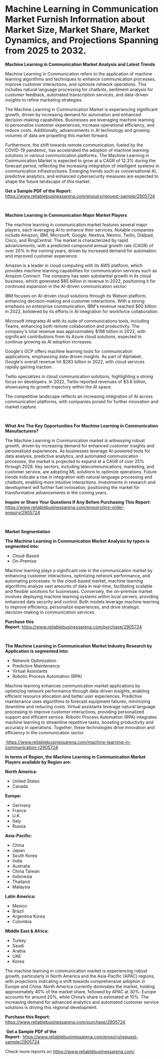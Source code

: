 <p><h1>Machine Learning in Communication Market Furnish Information about Market Size, Market Share, Market Dynamics, and Projections Spanning from 2025 to 2032.</h1></p><p><strong>Machine Learning in Communication Market Analysis and Latest Trends</strong></p>
<p><p>Machine Learning in Communication refers to the application of machine learning algorithms and techniques to enhance communication processes, improve customer interactions, and optimize network operations. This includes natural language processing for chatbots, sentiment analysis for customer feedback, automated transcription services, and data-driven insights to refine marketing strategies. </p><p>The Machine Learning in Communication Market is experiencing significant growth, driven by increasing demand for automation and enhanced decision-making capabilities. Businesses are leveraging machine learning to personalize customer experiences, increase operational efficiency, and reduce costs. Additionally, advancements in AI technology and growing volumes of data are propelling this market forward.</p><p>Furthermore, the shift towards remote communication, fueled by the COVID-19 pandemic, has accelerated the adoption of machine learning solutions in various communication platforms. The Machine Learning in Communication Market is expected to grow at a CAGR of 12.3% during the forecast period, reflecting the increasing integration of intelligent systems in communication infrastructures. Emerging trends such as conversational AI, predictive analytics, and enhanced cybersecurity measures are expected to shape the future landscape of this market.</p></p>
<p><strong>Get a Sample PDF of the Report:&nbsp;</strong> <a href="https://www.reliablebusinessarena.com/enquiry/request-sample/2905724?utm_campaign=3177&utm_medium=2&utm_source=Github&utm_content=ia&utm_term=12032025&utm_id=machine-learning-in-communication">https://www.reliablebusinessarena.com/enquiry/request-sample/2905724</a></p>
<p>&nbsp;</p>
<p><strong>Machine Learning in Communication Major Market Players</strong></p>
<p><p>The machine learning in communication market features several major players, each leveraging AI to enhance their services. Notable companies include Amazon, IBM, Microsoft, Google, Nextiva, Nexmo, Twilio, Dialpad, Cisco, and RingCentral. The market is characterized by rapid advancements, with a predicted compound annual growth rate (CAGR) of over 20% in the coming years, driven by increased demand for automation and improved customer experience.</p><p>Amazon is a leader in cloud computing with its AWS platform, which provides machine learning capabilities for communication services such as Amazon Connect. The company has seen substantial growth in its cloud business, which generated $85 billion in revenue in 2022, positioning it for continued expansion in the AI-driven communication sector.</p><p>IBM focuses on AI-driven cloud solutions through its Watson platform, enhancing decision-making and customer interactions. With a strong emphasis on enterprise communication, IBM's revenue reached $60 billion in 2022, bolstered by its efforts in AI integration for workforce collaboration.</p><p>Microsoft integrates AI with its suite of communications tools, including Teams, enhancing both remote collaboration and productivity. The company's total revenue was approximately $198 billion in 2022, with significant contributions from its Azure cloud solutions, expected to continue growing as AI adoption increases.</p><p>Google's GCP offers machine learning tools for communication applications, emphasizing data-driven insights. As part of Alphabet, Google's overall revenue hit $283 billion in 2022, with cloud services rapidly gaining traction.</p><p>Twilio specializes in cloud communication solutions, highlighting a strong focus on developers. In 2022, Twilio reported revenues of $3.8 billion, showcasing its growth trajectory within the AI space. </p><p>The competitive landscape reflects an increasing integration of AI across communication platforms, with companies poised for further innovation and market capture.</p></p>
<p>&nbsp;</p>
<p><strong>What Are The Key Opportunities For Machine Learning in Communication Manufacturers?</strong></p>
<p><p>The Machine Learning in Communication market is witnessing robust growth, driven by increasing demand for enhanced customer insights and personalized experiences. As businesses leverage AI-powered tools for data analysis, predictive analytics, and automated communication processes, the market is projected to expand at a CAGR of over 25% through 2028. Key sectors, including telecommunications, marketing, and customer service, are adopting ML solutions to optimize operations. Future trends indicate a rise in integration with natural language processing and chatbots, enabling more intuitive interactions. Investments in research and development will further fuel innovation, positioning the market for transformative advancements in the coming years.</p></p>
<p><strong>Inquire or Share Your Questions If Any Before Purchasing This Report:</strong> <a href="https://www.reliablebusinessarena.com/enquiry/pre-order-enquiry/2905724?utm_campaign=3177&utm_medium=2&utm_source=Github&utm_content=ia&utm_term=12032025&utm_id=machine-learning-in-communication">https://www.reliablebusinessarena.com/enquiry/pre-order-enquiry/2905724</a></p>
<p>&nbsp;</p>
<p><strong>Market Segmentation</strong></p>
<p><strong>The Machine Learning in Communication Market Analysis by types is segmented into:</strong></p>
<p><ul><li>Cloud-Based</li><li>On-Premise</li></ul></p>
<p><p>Machine learning plays a significant role in the communication market by enhancing customer interactions, optimizing network performance, and automating processes. In the cloud-based market, machine learning algorithms analyze vast amounts of data in real-time, facilitating scalable and flexible solutions for businesses. Conversely, the on-premise market involves deploying machine learning systems within local servers, providing enhanced data security and control. Both models leverage machine learning to improve efficiency, personalize experiences, and drive strategic decision-making in communication services.</p></p>
<p><strong>Purchase this Report:&nbsp;</strong><a href="https://www.reliablebusinessarena.com/purchase/2905724?utm_campaign=3177&utm_medium=2&utm_source=Github&utm_content=ia&utm_term=12032025&utm_id=machine-learning-in-communication">https://www.reliablebusinessarena.com/purchase/2905724</a></p>
<p>&nbsp;</p>
<p><strong>The Machine Learning in Communication Market Industry Research by Application is segmented into:</strong></p>
<p><ul><li>Network Optimization</li><li>Predictive Maintenance</li><li>Virtual Assistants</li><li>Robotic Process Automation (RPA)</li></ul></p>
<p><p>Machine learning enhances communication market applications by optimizing network performance through data-driven insights, enabling efficient resource allocation and better user experiences. Predictive maintenance uses algorithms to forecast equipment failures, minimizing downtime and reducing costs. Virtual assistants leverage natural language processing to improve customer interactions, providing personalized support and efficient service. Robotic Process Automation (RPA) integrates machine learning to streamline repetitive tasks, boosting productivity and accuracy in operations. Together, these technologies drive innovation and efficiency in the communication sector.</p></p>
<p><a href="https://www.reliablebusinessarena.com/machine-learning-in-communication-r2905724?utm_campaign=3177&utm_medium=2&utm_source=Github&utm_content=ia&utm_term=12032025&utm_id=machine-learning-in-communication">&nbsp;https://www.reliablebusinessarena.com/machine-learning-in-communication-r2905724</a></p>
<p><strong>In terms of Region, the Machine Learning in Communication Market Players available by Region are:</strong></p>
<p>
    <p> <strong> North America: </strong>
        <ul>
            <li>United States</li>
            <li>Canada</li>
        </ul>
        </p> 
    <p> <strong> Europe: </strong>
        <ul>
            <li>Germany</li>
            <li>France</li>
            <li>U.K.</li>
            <li>Italy</li>
            <li>Russia</li>
        </ul>
        </p> 
    <p> <strong> Asia-Pacific: </strong>
        <ul>
            <li>China</li>
            <li>Japan</li>
            <li>South Korea</li>
            <li>India</li>
            <li>Australia</li>
            <li>China Taiwan</li>
            <li>Indonesia</li>
            <li>Thailand</li>
            <li>Malaysia</li>
        </ul>
        </p> 
    <p> <strong> Latin America: </strong>
        <ul>
            <li>Mexico</li>
            <li>Brazil</li>
            <li>Argentina Korea</li>
            <li>Colombia</li>
        </ul>
        </p> 
    <p> <strong> Middle East & Africa: </strong>
        <ul>
            <li>Turkey</li>
            <li>Saudi</li>
            <li>Arabia</li>
            <li>UAE</li>
            <li>Korea</li>
        </ul>
    </p>
    </p>
<p><p>The machine learning in communication market is experiencing robust growth, particularly in North America and the Asia-Pacific (APAC) regions, with projections indicating a shift towards comprehensive adoption in Europe and China. North America currently dominates the market, holding approximately 40% of the market share, followed by APAC at 30%. Europe accounts for around 20%, while China’s share is estimated at 10%. The increasing demand for advanced analytics and automated customer service solutions is driving this regional development.</p></p>
<p><strong>Purchase this Report: </strong><a href="https://www.reliablebusinessarena.com/purchase/2905724?utm_campaign=3177&utm_medium=2&utm_source=Github&utm_content=ia&utm_term=12032025&utm_id=machine-learning-in-communication">https://www.reliablebusinessarena.com/purchase/2905724</a></p>
<p>&nbsp;<strong>Get a Sample PDF of the Report:&nbsp;&nbsp;</strong><a href="https://www.reliablebusinessarena.com/enquiry/request-sample/2905724?utm_campaign=3177&utm_medium=2&utm_source=Github&utm_content=ia&utm_term=12032025&utm_id=machine-learning-in-communication">https://www.reliablebusinessarena.com/enquiry/request-sample/2905724</a></p>
<p><strong></strong></p>
<p>Check more reports on <a href="https://www.reliablebusinessarena.com/?utm_campaign=3177&utm_medium=2&utm_source=Github&utm_content=ia&utm_term=12032025&utm_id=machine-learning-in-communication">https://www.reliablebusinessarena.com/</a></p>